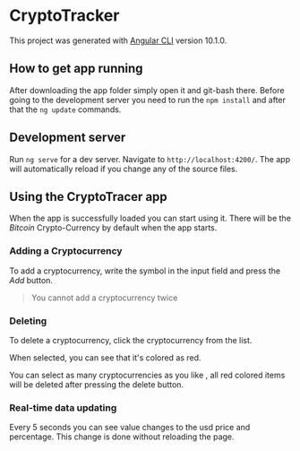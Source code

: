 # CryptoTracker

This project was generated with [Angular CLI](https://github.com/angular/angular-cli) version 10.1.0.

## How to get app running

After downloading the app folder simply open it and git-bash there. Before going to the development server you need to run the `npm install` and after that the `ng update` commands. 

## Development server

Run `ng serve` for a dev server. Navigate to `http://localhost:4200/`. The app will automatically reload if you change any of the source files.

## Using the CryptoTracer app

When the app is successfully loaded you can start using it. There will be the _Bitcoin_ Crypto-Currency by default when the app starts. 

### Adding a Cryptocurrency

To add a cryptocurrency, write the symbol in the input field and press the *Add* button.
> You cannot add a cryptocurrency twice

### Deleting

To delete a cryptocurrency, click the cryptocurrency from the list.

When selected, you can see that it's colored as red.

You can select as many cryptocurrencies as you like , all red colored items will be deleted after pressing the delete button.

### Real-time data updating

Every 5 seconds you can see value changes to the usd price and percentage. This change is done without reloading the page.


